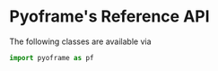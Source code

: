 # Pyoframe's Reference API

The following classes are available via 

```python
import pyoframe as pf
```



